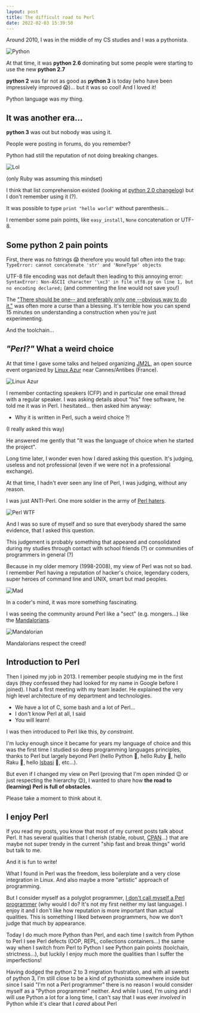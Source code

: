```yaml
---
layout: post
title: The difficult road to Perl
date: 2022-02-03 15:39:50
---
```

Around 2010, I was in the middle of my CS studies and I was a pythonista.

![Python](/assets/images/getblu2zkitswfpaxbsn.jpg)

At that time, it was **python 2.6** dominating but some people were starting to use the new **python 2.7**

**python 2** was far not as good as **python 3** is today (who have been impressively improved :scream:)... but it was so cool! And I loved it! 

Python language was *my* thing.

## It was another era...
**python 3** was out but nobody was using it.

People were posting in forums, do you remember?

Python had still the reputation of not doing breaking changes.

![Lol](/assets/images/vuslhak5kxr9fex4exug.gif)

(only Ruby was assuming this mindset)

I think that list comprehension existed (looking at [python 2.0 changelog](https://docs.python.org/3/whatsnew/2.0.html#list-comprehensions)) but I don't remember using it (?).

It was possible to type `print "hello world"` without parenthesis...

I remember some pain points, like `easy_install`, `None` concatenation or UTF-8.

## Some python 2 pain points
First, there was no fstrings :scream: therefore you would fall often into the trap: `TypeError: cannot concatenate 'str' and 'NoneType' objects`

UTF-8 file encoding was not default then leading to this annoying error:
`SyntaxError: Non-ASCII character '\xc3' in file utf8.py on line 1, but no encoding declared;` (and commenting the line would not save you!)

The ["There should be one-- and preferably only one --obvious way to do it."](https://www.python.org/dev/peps/pep-0020/) was often more a curse than a blessing. It's terrible how you can spend 15 minutes on understanding a construction when you're just experimenting. 

And the toolchain...

## *"Perl?"* What a weird choice 
At that time I gave some talks and helped organizing [JM2L](https://jm2l.linux-azur.org/), an open source event organized by [Linux Azur](https://www.linux-azur.org/) near Cannes/Antibes (France).

![Linux Azur](/assets/images/h2hgyenypvmfom5xfdpr.png)

I remember contacting speakers (CFP) and in particular one email thread with a regular speaker. I was asking details about "his" free software, he told me it was in Perl. I hesitated... then asked him anyway:
- Why it is written in Perl, such a weird choice ?! 

(I really asked this way)

He answered me gently that "It was the language of choice when he started the project".

Long time later, I wonder even how I dared asking this question. It's judging, useless and not professional (even if we were not in a professional exchange).

At that time, I hadn't ever seen any line of Perl, I was judging, without any reason. 

I was just ANTI-Perl. One more soldier in the army of [Perl haters](https://dev.to/thibaultduponchelle/the-hate-of-perl-in-memes-469e).

![Perl WTF](/assets/images/r15jw4unakhmvp2nhj86.jpeg)

And I was so sure of myself and so sure that everybody shared the same evidence, that I asked this question.

This judgement is probably something that appeared and consolidated during my studies through contact with school friends (?) or communities of programmers in general (?)

Because in my older memory (1998-2008), my view of Perl was not so bad. I remember Perl having a reputation of hacker's choice, legendary coders, super heroes of command line and UNIX, smart but mad peoples.

![Mad](/assets/images/xx2ip12gkonvhsq86rwj.png)

In a coder's mind, it was more something fascinating. 

I was seeing the community around Perl like a "sect" (e.g. mongers...) like the [Mandalorians](https://dev.to/thibaultduponchelle/perl-programmers-are-mandalorians-l0b).

![Mandalorian](/assets/images/7yc04wpgxswh12otxxm7.jpeg)

Mandalorians respect the creed!

## Introduction to Perl
Then I joined my job in 2013. I remember people studying me in the first days (they confessed they had looked for my name in Google before I joined). I had a first meeting with my team leader. He explained the very high level architecture of my department and technologies. 

- We have a lot of C, some bash and a lot of Perl...
- I don't know Perl at all, I said
- You will learn!

I was then introduced to Perl like this, *by constraint*.

I'm lucky enough since it became for years my language of choice and this was the first time I studied so deep programming languages principles, thanks to Perl but largely beyond Perl (hello Python :wave:, hello Ruby :wave:, hello Raku :wave:, hello [lsbasi](https://ruslanspivak.com/lsbasi-part1/) :wave:, etc...).

But even if I changed my view on Perl (proving that I'm open minded :wink: or just respecting the hierarchy :relieved:), I wanted to share how **the road to (learning) Perl is full of obstacles**. 

Please take a moment to think about it.

## I enjoy Perl
If you read my posts, you know that most of my current posts talk about Perl. It has several qualities that I cherish (stable, robust, [CPAN](https://metacpan.org/)...) that are maybe not super trendy in the current "ship fast and break things" world but talk to me.

And it is fun to write!

What I found in Perl was the freedom, less boilerplate and a very close integration in Linux. And also maybe a more "artistic" approach of programming.

But I consider myself as a polyglot programmer, [I don't call myself a Perl programmer](https://dev.to/davorg/don-t-be-a-perl-programmer-4h2d) (why would I do? It's not my first neither my last language). I enjoy it and I don't like how reputation is more important than actual qualities. This is something I liked between programmers, how we don't judge that much by appearance.

Today I do much more Python than Perl, and each time I switch from Python to Perl I see Perl defects (OOP, REPL, collections containers...) the same way when I switch from Perl to Python I see Python pain points (toolchain, strictness...), but luckily I enjoy much more the qualities than I suffer the imperfections!

Having dodged the python 2 to 3 migration frustration, and with all sweets of python 3, I'm still close to be a kind of pythonista somewhere inside but since I said "I'm not a Perl programmer" there is no reason I would consider myself as a "Python programmer" neither. And while I used, I'm using and I will use Python a lot for a long time, I can't say that I was ever *involved* in Python while it's clear that I *cared* about Perl 
